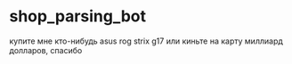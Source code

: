 # shop_parsing_bot
 купите мне кто-нибудь asus rog strix g17 или киньте на карту миллиард долларов, спасибо
